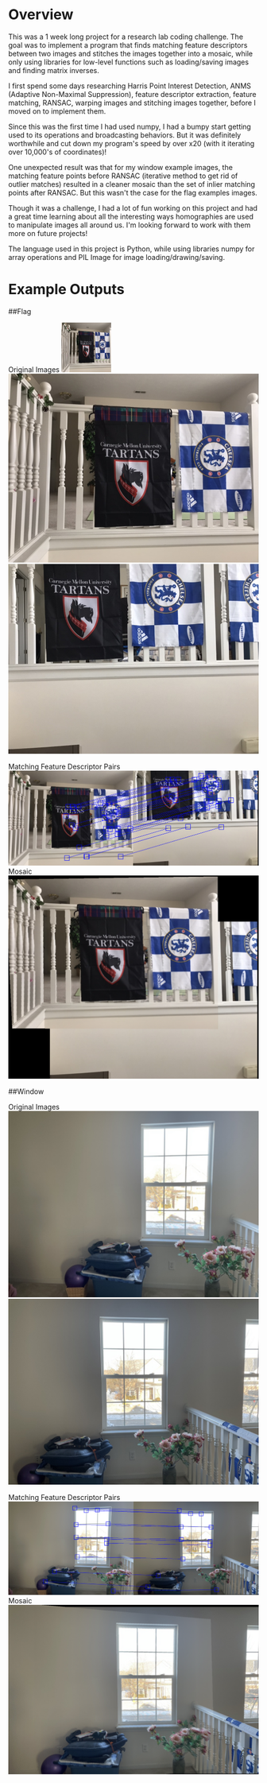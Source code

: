 # Overview

This was a 1 week long project for a research lab coding challenge. 
The goal was to implement a program that finds matching feature descriptors between
two images and stitches the images together into a mosaic, while only using libraries 
for low-level functions such as loading/saving images and finding matrix inverses.

I first spend some days researching Harris Point Interest Detection, 
ANMS (Adaptive Non-Maximal Suppression), feature descriptor extraction, 
feature matching, RANSAC, warping images and stitching images together,
before I moved on to implement them. 

Since this was the first time I had used numpy, I had a bumpy start getting used to
its operations and broadcasting behaviors. But it was definitely worthwhile 
and cut down my program's speed by over x20 (with it iterating over 10,000's of
coordinates)! 

One unexpected result was that for my window example images, the matching
feature points before RANSAC (iterative method to get rid of outlier matches)
resulted in a cleaner mosaic than the set of inlier matching points after RANSAC. 
But this wasn't the case for the flag examples images.

Though it was a challenge, I had a lot of fun working on this project and had
a great time learning about all the interesting ways homographies are used to 
manipulate images all around us. I'm looking forward to work with them more on
future projects!

The language used in this project is Python, while using libraries numpy for array
operations and PIL Image for image loading/drawing/saving.


# Example Outputs

##Flag

Original Images
<img src="flag_images/flags_left.jpg" width="100" height="100"/>
![image](flag_images/flags_left.jpg)
![alt text](flag_images/flags_right.jpg)

Matching Feature Descriptor Pairs
![alt text](flag_images/flag_matches.png)
Mosaic
![alt text](flag_images/flag_mosaic.png)


##Window

Original Images
![alt text](window_images/window_left.jpg)
![alt text](window_images/window_right.jpg)

Matching Feature Descriptor Pairs
![alt text](window_images/window_matches.png)
Mosaic
![alt text](window_images/window_mosaic.png)

